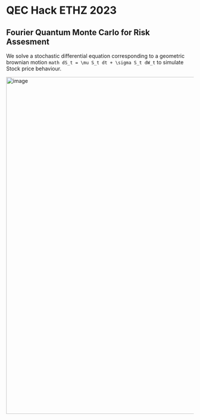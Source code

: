 # QEC Hack ETHZ 2023
## Fourier Quantum Monte Carlo for Risk Assesment

We solve a stochastic differential equation corresponding to a geometric brownian motion ```math dS_t = \mu S_t dt + \sigma S_t dW_t``` to simulate Stock price behaviour.

<img width="905" alt="image" src="https://user-images.githubusercontent.com/61776089/236668732-ce7a56cb-0e10-4d43-b990-08f2bc098bbb.png">



